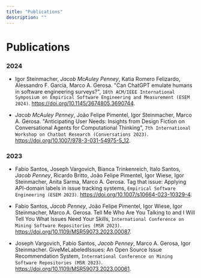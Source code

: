 ```yaml
---
title: "Publications"
description: ""
---
```


# Publications

### 2024

- Igor Steinmacher, *Jacob McAuley Penney*, Katia Romero Felizardo, Alessandro F. Garcia, Marco A. Gerosa. "Can ChatGPT emulate humans in software engineering surveys?", `18th ACM/IEEE International Symposium on Empirical Software Engineering and Measurement (ESEM 2024)`. https://doi.org/10.1145/3674805.3690744.

- *Jacob McAuley Penney*, João Felipe Pimentel, Igor Steinmacher, Marco A. Gerosa. "Anticipating User Needs: Insights from Design Fiction on Conversational Agents for Computational Thinking", `7th International Workshop on Chatbot Research (Conversations 2023)`. https://doi.org/10.1007/978-3-031-54975-5_12.

### 2023

- Fabio Santos, Joseph Vargovich, Bianca Trinkenreich, Italo Santos, *Jacob Penney*, Ricardo Britto, João Felipe Pimentel, Igor Wiese, Igor Steinmacher, Anita Sarma, Marco A. Gerosa. Tag that issue: Applying API-domain labels in issue tracking systems, `Empirical Software Engineering (ESEM 2023)`. https://doi.org/10.1007/s10664-023-10329-4.

- Fabio Santos, *Jacob Penney*, João Felipe Pimentel, Igor Wiese, Igor Steinmacher, Marco A. Gerosa. Tell Me Who Are You Talking to and I Will Tell You What Issues Need Your Skills, `International Conference on Mining Software Repositories (MSR 2023)`. https://doi.org/10.1109/MSR59073.2023.00087.

- Joseph Vargovich, Fabio Santos, *Jacob Penney*, Marco A. Gerosa, Igor Steinmacher. GiveMeLabeledIssues: An Open Source Issue Recommendation System, `International Conference on Mining Software Repositories (MSR 2023)`. https://doi.org/10.1109/MSR59073.2023.00061.
